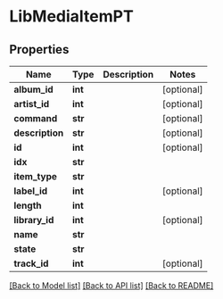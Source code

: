 # LibMediaItemPT

## Properties
Name | Type | Description | Notes
------------ | ------------- | ------------- | -------------
**album_id** | **int** |  | [optional] 
**artist_id** | **int** |  | [optional] 
**command** | **str** |  | [optional] 
**description** | **str** |  | [optional] 
**id** | **int** |  | [optional] 
**idx** | **str** |  | 
**item_type** | **str** |  | 
**label_id** | **int** |  | [optional] 
**length** | **int** |  | 
**library_id** | **int** |  | [optional] 
**name** | **str** |  | 
**state** | **str** |  | 
**track_id** | **int** |  | [optional] 

[[Back to Model list]](../README.md#documentation-for-models) [[Back to API list]](../README.md#documentation-for-api-endpoints) [[Back to README]](../README.md)


